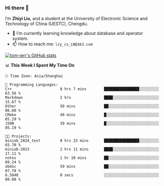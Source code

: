 ### Hi there 👋
I’m **Zhiyi Liu**, and a student at the University of Electronic Science and Technology of China (UESTC), Chengdu.
- 🌱 I’m currently learning knowledge about database and operator system.
- 📫 How to reach me: `lzy_cs_LN@163.com`
  
[![tom-jerr's GitHub stats](https://github-readme-stats.vercel.app/api?username=tom-jerr&hide=prs,stars&show_icons=true)](https://github.com/tom-jerr/github-readme-stats)





<!--
**tom-jerr/tom-jerr** is a ✨ _special_ ✨ repository because its `README.md` (this file) appears on your GitHub profile.

Here are some ideas to get you started:

- 🔭 I’m currently working on ...

- 👯 I’m looking to collaborate on ...
- 🤔 I’m looking for help with ...
- 💬 Ask me about ...
 ...
- 😄 Pronouns: ...
- ⚡ Fun fact: ...
-->

<!--START_SECTION:waka-->
📊 **This Week I Spent My Time On** 

```text
🕑︎ Time Zone: Asia/Shanghai

💬 Programming Languages: 
C++                      8 hrs 7 mins        ████████████████░░░░░░░░░   63.56 % 
Markdown                 2 hrs               ████░░░░░░░░░░░░░░░░░░░░░   15.67 % 
Other                    50 mins             ██░░░░░░░░░░░░░░░░░░░░░░░   06.60 % 
CMake                    40 mins             █░░░░░░░░░░░░░░░░░░░░░░░░   05.29 % 
JSON                     39 mins             █░░░░░░░░░░░░░░░░░░░░░░░░   05.19 % 

🐱‍💻 Projects: 
miniob_2024_test         8 hrs 23 mins       ████████████████░░░░░░░░░   65.70 % 
miniob-2023              2 hrs 11 mins       ████░░░░░░░░░░░░░░░░░░░░░   17.11 % 
notes                    1 hr 10 mins        ██░░░░░░░░░░░░░░░░░░░░░░░   09.24 % 
obdoc                    59 mins             ██░░░░░░░░░░░░░░░░░░░░░░░   07.78 % 
6.5840                   0 secs              ░░░░░░░░░░░░░░░░░░░░░░░░░   00.08 % 
```


<!--END_SECTION:waka-->

